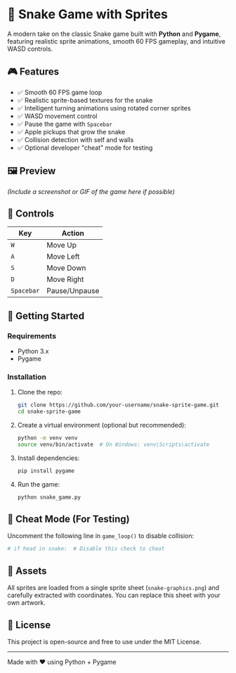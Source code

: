 # 🐍 Snake Game with Sprites

A modern take on the classic Snake game built with **Python** and **Pygame**, featuring realistic sprite animations, smooth 60 FPS gameplay, and intuitive WASD controls.

## 🎮 Features

- ✅ Smooth 60 FPS game loop
- ✅ Realistic sprite-based textures for the snake
- ✅ Intelligent turning animations using rotated corner sprites
- ✅ WASD movement control
- ✅ Pause the game with `Spacebar`
- ✅ Apple pickups that grow the snake
- ✅ Collision detection with self and walls
- ✅ Optional developer "cheat" mode for testing

## 🖼️ Preview

*(Include a screenshot or GIF of the game here if possible)*

## 🧠 Controls

| Key        | Action         |
|------------|----------------|
| `W`        | Move Up        |
| `A`        | Move Left      |
| `S`        | Move Down      |
| `D`        | Move Right     |
| `Spacebar` | Pause/Unpause  |

## 🚀 Getting Started

### Requirements
- Python 3.x
- Pygame

### Installation
1. Clone the repo:
   ```bash
   git clone https://github.com/your-username/snake-sprite-game.git
   cd snake-sprite-game
   ```

2. Create a virtual environment (optional but recommended):
   ```bash
   python -m venv venv
   source venv/bin/activate  # On Windows: venv\Scripts\activate
   ```

3. Install dependencies:
   ```bash
   pip install pygame
   ```

4. Run the game:
   ```bash
   python snake_game.py
   ```

## 🔧 Cheat Mode (For Testing)

Uncomment the following line in `game_loop()` to disable collision:
```python
# if head in snake:  # Disable this check to cheat
```

## 📁 Assets

All sprites are loaded from a single sprite sheet (`snake-graphics.png`) and carefully extracted with coordinates. You can replace this sheet with your own artwork.

## 📄 License

This project is open-source and free to use under the MIT License.

---

Made with ❤️ using Python + Pygame
